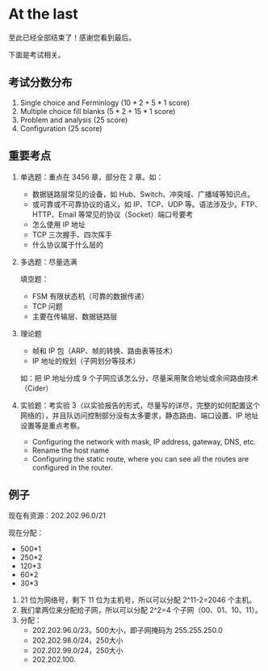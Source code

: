 # At the last

至此已经全部结束了！感谢您看到最后。

下面是考试相关。

## 考试分数分布

1. Single choice and Ferminlogy ($10*2 + 5*1$ score)
2. Multiple choice fill blanks ($5*2 + 15*1$ score)
3. Problem and analysis ($25$ score)
4. Configuration ($25$ score)

## 重要考点

1. 单选题：重点在 3456 章，部分在 2 章。如：

   - 数据链路层常见的设备，如 Hub、Switch、冲突域、广播域等知识点。
   - 或可靠或不可靠协议的语义，如 IP、TCP、UDP 等。语法涉及少。FTP、HTTP、Email 等常见的协议（Socket）端口号要考
   - 怎么使用 IP 地址
   - TCP 三次握手、四次挥手
   - 什么协议属于什么层的

2. 多选题：尽量选满

   填空题：

   - FSM 有限状态机（可靠的数据传递）
   - TCP 问题
   - 主要在传输层、数据链路层

3. 理论题

   - 帧和 IP 包（ARP、帧的转换、路由表等技术）
   - IP 地址的规划（子网划分等技术）

   如：把 IP 地址分成 9 个子网应该怎么分，尽量采用聚合地址或余间路由技术（Cider）

4. 实验题：考实验 3（以实验报告的形式，尽量写的详尽，完整的如何配置这个网络的），并且队访问控制部分没有太多要求，静态路由、端口设置、IP 地址设置等是重点考察。

   - Configuring the network with mask, IP address, gateway, DNS, etc.
   - Rename the host name
   - Configuring the static route, where you can see all the routes are configured in the router.

## 例子

现在有资源：202.202.96.0/21

现在分配：

- 500\*1
- 250\*2
- 120\*3
- 60\*2
- 30\*3

1. 21 位为网络号，剩下 11 位为主机号，所以可以分配 2^11-2=2046 个主机。
2. 我们拿两位来分配给子网，所以可以分配 2^2=4 个子网（00、01、10、11）。
3. 分配：
   - 202.202.96.0/23，500大小，即子网掩码为 255.255.250.0
   - 202.202.98.0/24，250大小
   - 202.202.99.0/24，250大小
   - 202.202.100.
